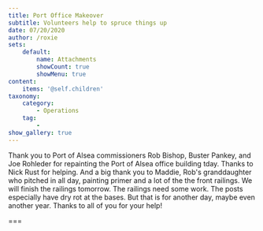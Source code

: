 ```yaml
---
title: Port Office Makeover
subtitle: Volunteers help to spruce things up
date: 07/20/2020
author: /roxie
sets:
    default:
        name: Attachments
        showCount: true
        showMenu: true
content:
    items: '@self.children'
taxonomy:
    category: 
        - Operations
    tag: 
        - 
show_gallery: true
---
```


Thank you to Port of Alsea commissioners Rob Bishop, Buster Pankey, and Joe Rohleder for repainting the Port of Alsea office building tday. Thanks to Nick Rust for helping.  And a big thank you to Maddie, Rob's granddaughter who pitched in all day, painting primer and a lot of the  the front railings.  We will finish the railings tomorrow.  The railings need some work.  The posts especially have dry rot at the bases.  But that is for another day, maybe even another year.  Thanks to all of you for your help!

===

